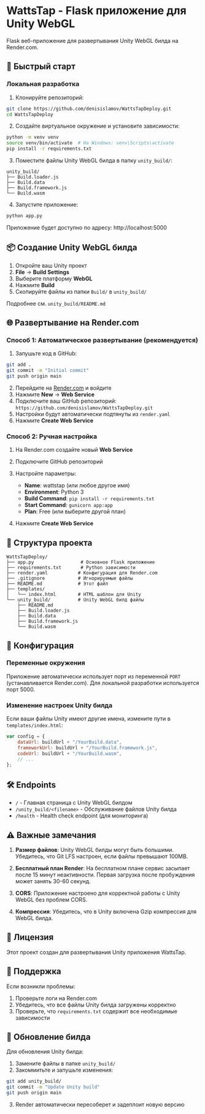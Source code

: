 # WattsTap - Flask приложение для Unity WebGL

Flask веб-приложение для развертывания Unity WebGL билда на Render.com.

## 🚀 Быстрый старт

### Локальная разработка

1. Клонируйте репозиторий:
```bash
git clone https://github.com/denisislamov/WattsTapDeploy.git
cd WattsTapDeploy
```

2. Создайте виртуальное окружение и установите зависимости:
```bash
python -m venv venv
source venv/bin/activate  # На Windows: venv\Scripts\activate
pip install -r requirements.txt
```

3. Поместите файлы Unity WebGL билда в папку `unity_build/`:
```
unity_build/
├── Build.loader.js
├── Build.data
├── Build.framework.js
└── Build.wasm
```

4. Запустите приложение:
```bash
python app.py
```

Приложение будет доступно по адресу: http://localhost:5000

## 📦 Создание Unity WebGL билда

1. Откройте ваш Unity проект
2. **File** → **Build Settings**
3. Выберите платформу **WebGL**
4. Нажмите **Build**
5. Скопируйте файлы из папки `Build/` в `unity_build/`

Подробнее см. `unity_build/README.md`

## 🌐 Развертывание на Render.com

### Способ 1: Автоматическое развертывание (рекомендуется)

1. Запушьте код в GitHub:
```bash
git add .
git commit -m "Initial commit"
git push origin main
```

2. Перейдите на [Render.com](https://render.com) и войдите
3. Нажмите **New** → **Web Service**
4. Подключите ваш GitHub репозиторий: `https://github.com/denisislamov/WattsTapDeploy.git`
5. Настройки будут автоматически подтянуты из `render.yaml`
6. Нажмите **Create Web Service**

### Способ 2: Ручная настройка

1. На Render.com создайте новый **Web Service**
2. Подключите GitHub репозиторий
3. Настройте параметры:
   - **Name**: wattstap (или любое другое имя)
   - **Environment**: Python 3
   - **Build Command**: `pip install -r requirements.txt`
   - **Start Command**: `gunicorn app:app`
   - **Plan**: Free (или выберите другой план)

4. Нажмите **Create Web Service**

## 📁 Структура проекта

```
WattsTapDeploy/
├── app.py                 # Основное Flask приложение
├── requirements.txt       # Python зависимости
├── render.yaml           # Конфигурация для Render.com
├── .gitignore            # Игнорируемые файлы
├── README.md             # Этот файл
├── templates/
│   └── index.html        # HTML шаблон для Unity
└── unity_build/          # Unity WebGL билд файлы
    ├── README.md
    ├── Build.loader.js
    ├── Build.data
    ├── Build.framework.js
    └── Build.wasm
```

## 🔧 Конфигурация

### Переменные окружения

Приложение автоматически использует порт из переменной `PORT` (устанавливается Render.com).
Для локальной разработки используется порт 5000.

### Изменение настроек Unity билда

Если ваши файлы Unity имеют другие имена, измените пути в `templates/index.html`:
```javascript
var config = {
    dataUrl: buildUrl + "/YourBuild.data",
    frameworkUrl: buildUrl + "/YourBuild.framework.js",
    codeUrl: buildUrl + "/YourBuild.wasm",
    // ...
};
```

## 🛠️ Endpoints

- `/` - Главная страница с Unity WebGL билдом
- `/unity_build/<filename>` - Обслуживание файлов Unity билда
- `/health` - Health check endpoint (для мониторинга)

## ⚠️ Важные замечания

1. **Размер файлов**: Unity WebGL билды могут быть большими. Убедитесь, что Git LFS настроен, если файлы превышают 100MB.

2. **Бесплатный план Render**: На бесплатном плане сервис засыпает после 15 минут неактивности. Первая загрузка после пробуждения может занять 30-60 секунд.

3. **CORS**: Приложение настроено для корректной работы с Unity WebGL без проблем CORS.

4. **Компрессия**: Убедитесь, что в Unity включена Gzip компрессия для WebGL билда.

## 📝 Лицензия

Этот проект создан для развертывания Unity приложения WattsTap.

## 🤝 Поддержка

Если возникли проблемы:
1. Проверьте логи на Render.com
2. Убедитесь, что все файлы Unity билда загружены корректно
3. Проверьте, что `requirements.txt` содержит все необходимые зависимости

## 🔄 Обновление билда

Для обновления Unity билда:
1. Замените файлы в папке `unity_build/`
2. Закоммитьте и запушьте изменения:
```bash
git add unity_build/
git commit -m "Update Unity build"
git push origin main
```
3. Render автоматически пересоберет и задеплоит новую версию


